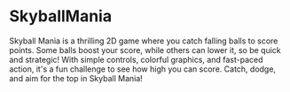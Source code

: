# SkyballMania
Skyball Mania is a thrilling 2D game where you catch falling balls to score points. Some balls boost your score, while others can lower it, so be quick and strategic! With simple controls, colorful graphics, and fast-paced action, it's a fun challenge to see how high you can score. Catch, dodge, and aim for the top in Skyball Mania!
